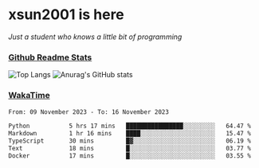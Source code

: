 # xsun2001 is here

*Just a student who knows a little bit of programming*

### [Github Readme Stats](https://github.com/anuraghazra/github-readme-stats)

![Top Langs](https://github-readme-stats.vercel.app/api/top-langs/?username=xsun2001&layout=compact&theme=radical) ![Anurag's GitHub stats](https://github-readme-stats.vercel.app/api?username=xsun2001&show_icons=true&theme=radical)

### [WakaTime](https://wakatime.com)

<!--START_SECTION:waka-->

```txt
From: 09 November 2023 - To: 16 November 2023

Python           5 hrs 17 mins   ████████████████░░░░░░░░░   64.47 %
Markdown         1 hr 16 mins    ████░░░░░░░░░░░░░░░░░░░░░   15.47 %
TypeScript       30 mins         █▓░░░░░░░░░░░░░░░░░░░░░░░   06.19 %
Text             18 mins         █░░░░░░░░░░░░░░░░░░░░░░░░   03.77 %
Docker           17 mins         █░░░░░░░░░░░░░░░░░░░░░░░░   03.55 %
```

<!--END_SECTION:waka-->
